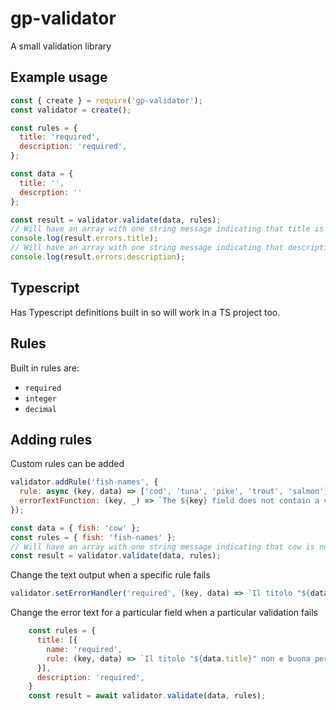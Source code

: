 # gp-validator

A small validation library

## Example usage

```javascript
const { create } = require('gp-validator');
const validator = create();

const rules = {
  title: 'required',
  description: 'required',
};

const data = {
  title: '',
  descrption: ''
};

const result = validator.validate(data, rules);
// Will have an array with one string message indicating that title is required
console.log(result.errors.title);
// Will have an array with one string message indicating that description is required
console.log(result.errors.description);
```

## Typescript

Has Typescript definitions built in so will work in a TS project too.

## Rules

Built in rules are:
- `required`
- `integer`
- `decimal`

## Adding rules

Custom rules can be added

```javascript
validator.addRule('fish-names', {
  rule: async (key, data) => ['cod', 'tuna', 'pike', 'trout', 'salmon'].includes(data[key]),
  errorTextFunction: (key, _) => `The ${key} field does not contain a valid type of fish.`,
});

const data = { fish: 'cow' };
const rules = { fish: 'fish-names' };
// Will have an array with one string message indicating that cow is not a valid fish name
const result = validator.validate(data, rules);
```

Change the text output when a specific rule fails
```javascript
validator.setErrorHandler('required', (key, data) => `Il titolo "${data.title}" non e buona per ${key}`);
```

Change the error text for a particular field when a particular validation fails

```javascript
    const rules = {
      title: [{
        name: 'required',
        rule: (key, data) => `Il titolo "${data.title}" non e buona per ${key}`,
      }],
      description: 'required',
    }
    const result = await validator.validate(data, rules);
```
